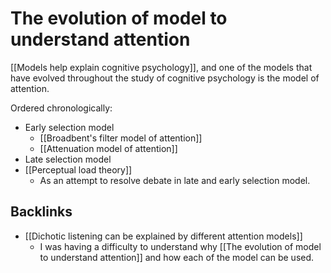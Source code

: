 # The evolution of model to understand attention
[[Models help explain cognitive psychology]], and one of the models that have evolved throughout the study of cognitive psychology is the model of attention.

Ordered chronologically:

- Early selection model
	- [[Broadbent's filter model of attention]]
	- [[Attenuation model of attention]]
- Late selection model
- [[Perceptual load theory]]
	- As an attempt to resolve debate in late and early selection model.

## Backlinks
* [[Dichotic listening can be explained by different attention models]]
	* I was having a difficulty to understand why [[The evolution of model to understand attention]] and how each of the model can be used.

<!-- #evergreen -->

<!-- {BearID:C795A85C-D203-48D6-88B1-BE14D3648991-81026-00000C18D676BFF5} -->
